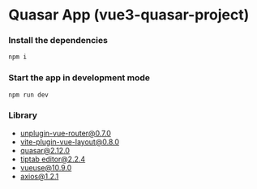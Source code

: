 # Quasar App (vue3-quasar-project)

### Install the dependencies

```ruby
npm i
```

### Start the app in development mode

```ruby
npm run dev
```

### Library

- [unplugin-vue-router@0.7.0](https://github.com/posva/unplugin-vue-router)
- [vite-plugin-vue-layout@0.8.0](https://github.com/whiteDwarff/vite-plugin-vue-layouts)
- [quasar@2.12.0](https://quasar.dev/)
- [tiptab editor@2.2.4](https://tiptap.dev/docs/editor/installation/vue3)
- [vueuse@10.9.0](https://vueuse.org/)
- axios@1.2.1
